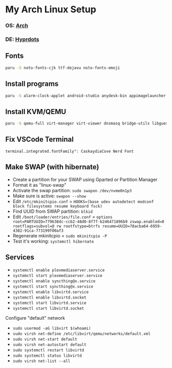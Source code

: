 # My Arch Linux Setup

### **OS**: [Arch](https://archlinux.org/)
### **DE**: [Hyprdots](https://github.com/prasanthrangan/hyprdots)

## Fonts
```bash
paru -S noto-fonts-cjk ttf-dejavu noto-fonts-emoji
```

## Install programs
```bash
paru -S alarm-clock-applet android-studio anydesk-bin appimagelauncher btop deemix-fix-gui-git discord element-desktop enpass-bin filelight firefox firefox-pwa flutter-bin freerdp fsearch git gnome-disk-utility gparted gwenview hypnotix htop kdeconnect kate kid3 konsole libvncserver linutil localsend mediainfo-gui mkvalidator mkvtoolnix-gui nano neofetch net-tools nordvpn-bin notion-app-electron obsidian onlyoffice-bin partitionmanager plex-media-player plex-media-server-plexpass python-pipx python-pypresence qalculate-gtk qbittorrent remmina rclone rssguard rsync sox soulseekqt spice-gtk subtitleedit syncthing tauon-music-box telegram-desktop thunderbird uget visual-studio-code-bin webapp-manager -y
```

## Install KVM/QEMU
```bash
paru -S qemu-full virt-manager virt-viewer dnsmasq bridge-utils libguestfs ebtables vde2 openbsd-netcat -y
```

## Fix VSCode Terminal
```
terminal.integrated.fontFamily": CaskaydiaCove Nerd Font
```

## Make SWAP (with hibernate)
- Create a partition for your SWAP using Gparted or Partition Manager
- Format it as "linux-swap"
- Activate the swap partition: `sudo swapon /dev/nvme0n1p3`
- Make sure is active: `swapon --show`
- Edit `/etc/mkinitcpio.conf` = `HOOKS=(base udev autodetect modconf block filesystems resume keyboard fsck)`
- Find UUID from SWAP partition: `blkid`
- Edit `/boot/loader/entries/file.conf` = `options root=PARTUUID=779638dc-ccb2-48d0-8f7f-b246471896b9 zswap.enabled=0 rootflags=subvol=@ rw rootfstype=btrfs resume=UUID=78acba64-6959-4382-91ca-773199f00af3`
- Regenerate mkinitcpio = `sudo mkinitcpio -P`
- Test it's working: `systemctl hibernate`

## Services
- `systemctl enable plexmediaserver.service`
- `systemctl start plexmediaserver.service`
- `systemctl enable syncthing@x.service`
- `systemctl start syncthing@x.service`
- `systemctl enable libvirtd.service`
- `systemctl enable libvirtd.socket`
- `systemctl start libvirtd.service`
- `systemctl start libvirtd.socket`

Configure "default" network
- `sudo usermod -aG libvirt $(whoami)`
- `sudo virsh net-define /etc/libvirt/qemu/networks/default.xml`
- `sudo virsh net-start default`
- `sudo virsh net-autostart default`
- `sudo systemctl restart libvirtd`
- `sudo systemctl status libvirtd`
- `sudo virsh net-list --all`
